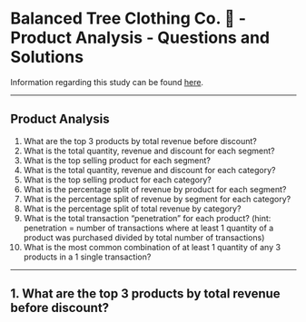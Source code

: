 # Balanced Tree Clothing Co. 🌲 - Product Analysis - Questions and Solutions

Information regarding this study can be found [here](https://github.com/rodrigueslara/8-week-sql-challenge/blob/main/Case%20Study%20%237%20-%20Balanced%20Tree%20Clothing%20Co./README.md).

--- 

## Product Analysis

1. What are the top 3 products by total revenue before discount?
2. What is the total quantity, revenue and discount for each segment?
3. What is the top selling product for each segment?
4. What is the total quantity, revenue and discount for each category?
5. What is the top selling product for each category?
6. What is the percentage split of revenue by product for each segment?
7. What is the percentage split of revenue by segment for each category?
8. What is the percentage split of total revenue by category?
9. What is the total transaction “penetration” for each product? (hint: penetration = number of transactions where at least 1 quantity of a product was purchased divided by total number of transactions)
10. What is the most common combination of at least 1 quantity of any 3 products in a 1 single transaction?

---

## 1. What are the top 3 products by total revenue before discount?
